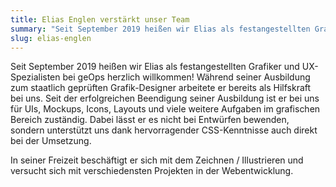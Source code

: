 ```yaml
---
title: Elias Englen verstärkt unser Team
summary: "Seit September 2019 heißen wir Elias als festangestellten Grafiker und UX-Spezialisten bei geOps herzlich willkommen!"
slug: elias-englen
---
```

Seit September 2019 heißen wir Elias als festangestellten Grafiker und UX-Spezialisten bei geOps herzlich willkommen! Während seiner Ausbildung zum staatlich geprüften Grafik-Designer arbeitete er bereits als Hilfskraft bei uns. Seit der erfolgreichen Beendigung seiner Ausbildung ist er bei uns für UIs, Mockups, Icons, Layouts und viele weitere Aufgaben im grafischen Bereich zuständig. Dabei lässt er es nicht bei Entwürfen bewenden, sondern unterstützt uns dank hervorragender CSS-Kenntnisse auch direkt bei der Umsetzung.  
  
In seiner Freizeit beschäftigt er sich mit dem Zeichnen / Illustrieren und versucht sich mit verschiedensten Projekten in der Webentwicklung.